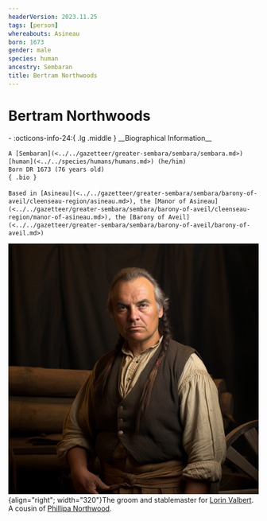 ```yaml
---
headerVersion: 2023.11.25
tags: [person]
whereabouts: Asineau
born: 1673
gender: male
species: human
ancestry: Sembaran
title: Bertram Northwoods
---
```

# Bertram Northwoods
<div class="grid cards ext-narrow-margin ext-one-column" markdown>
- :octicons-info-24:{ .lg .middle } __Biographical Information__

    A [Sembaran](<../../gazetteer/greater-sembara/sembara/sembara.md>) [human](<../../species/humans/humans.md>) (he/him)  
    Born DR 1673 (76 years old)  
    { .bio }

    Based in [Asineau](<../../gazetteer/greater-sembara/sembara/barony-of-aveil/cleenseau-region/asineau.md>), the [Manor of Asineau](<../../gazetteer/greater-sembara/sembara/barony-of-aveil/cleenseau-region/manor-of-asineau.md>), the [Barony of Aveil](<../../gazetteer/greater-sembara/sembara/barony-of-aveil/barony-of-aveil.md>)
</div>


![Bertram Northwoods 2](../../assets/bertram-northwoods-2.png){align="right"; width="320"}The groom and stablemaster for [Lorin Valbert](<./lorin-valbert.md>). A cousin of [Phillipa Northwood](<./phillipa-northwood.md>).